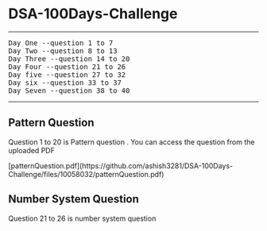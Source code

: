 # DSA-100Days-Challenge
<hr>
<pre>
Day One --question 1 to 7
Day Two --question 8 to 13
Day Three --question 14 to 20
Day Four --question 21 to 26
Day five --question 27 to 32
Day six --question 33 to 37
Day Seven --question 38 to 40
</pre>
<hr>
<h2>Pattern Question</h2>
<p>Question 1 to 20 is Pattern question . You can access the question from the uploaded PDF </p>
[patternQuestion.pdf](https://github.com/ashish3281/DSA-100Days-Challenge/files/10058032/patternQuestion.pdf)
<h2>Number System Question</h2>
<p>Question 21 to 26 is number system question</p>
